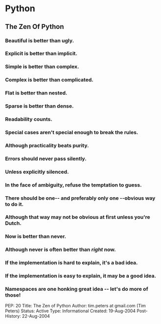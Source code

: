 # Python 
## The Zen Of Python

### Beautiful is better than ugly.
### Explicit is better than implicit.
### Simple is better than complex.
### Complex is better than complicated.
### Flat is better than nested.
### Sparse is better than dense.
### Readability counts.
### Special cases aren't special enough to break the rules.
### Although practicality beats purity.
### Errors should never pass silently.
### Unless explicitly silenced.
### In the face of ambiguity, refuse the temptation to guess.
### There should be one-- and preferably only one --obvious way to do it.
### Although that way may not be obvious at first unless you're Dutch.
### Now is better than never.
### Although never is often better than *right* now.
### If the implementation is hard to explain, it's a bad idea.
### If the implementation is easy to explain, it may be a good idea.
### Namespaces are one honking great idea -- let's do more of those!


PEP:	20
Title:	The Zen of Python
Author:	tim.peters at gmail.com (Tim Peters)
Status:	Active
Type:	Informational
Created:	19-Aug-2004
Post-History:	22-Aug-2004
